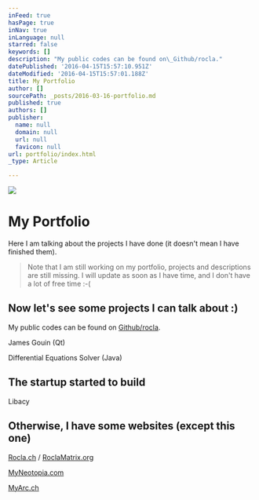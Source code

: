 ```yaml
---
inFeed: true
hasPage: true
inNav: true
inLanguage: null
starred: false
keywords: []
description: "My public codes can be found on\_Github/rocla."
datePublished: '2016-04-15T15:57:10.951Z'
dateModified: '2016-04-15T15:57:01.188Z'
title: My Portfolio
author: []
sourcePath: _posts/2016-03-16-portfolio.md
published: true
authors: []
publisher:
  name: null
  domain: null
  url: null
  favicon: null
url: portfolio/index.html
_type: Article

---
```

![](https://s3-us-west-2.amazonaws.com/the-grid-img/p/6e5146e260a775bb754aa4b7bb609caaf9d0cfc7.png)

# My Portfolio

Here I am talking about the projects I have done (it doesn't mean I have finished them). 
> 
> Note that I am still working on my portfolio, projects and descriptions are still missing. I will update as soon as I have time, and I don't have a lot of free time :-(

## Now let's see some projects I can talk about :)

My public codes can be found on [Github/rocla][0].

James Gouin (Qt)

Differential Equations Solver (Java)

## The startup started to build

Libacy

## Otherwise, I have some websites (except this one)

[Rocla.ch][1] / [RoclaMatrix.org][2]

[MyNeotopia.com][3]

[MyArc.ch][4]

[0]: http://www.github.com/rocla
[1]: http://www.rocla.ch/
[2]: http://www.roclamatrix.org/
[3]: http://myneotopia.com/
[4]: http://myarc.ch/